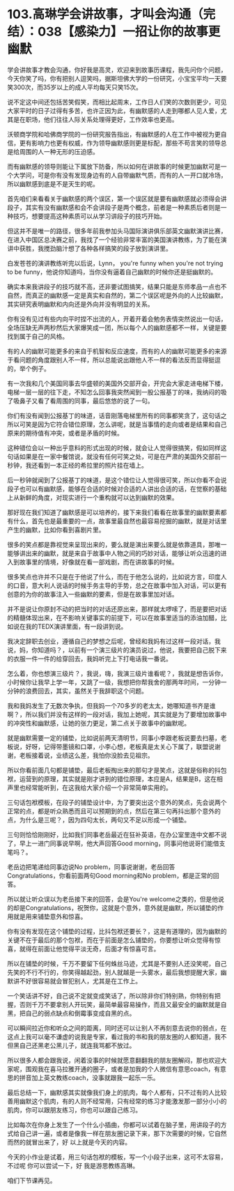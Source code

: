 # 103.高琳学会讲故事，才叫会沟通（完结）：038【感染力】一招让你的故事更幽默

学会讲故事才教会沟通，你好我是高灵，欢迎来到故事历课程，我先问你个问题，今天你笑了吗，你有把别人逗笑吗，据斯坦佛大学的一份研究，小宝宝平均一天要笑300次，而35岁以上的成人平均每天只笑15次。

说不定这中间还包括苦笑假笑，而相比起周末，工作日人们笑的次数则更少，可见大家平时的日子过得有多苦，也许正因为此，有幽默感的人走到哪都人见人爱，尤其是在职场，他们往往人际关系处理得更好，工作效率也更高。

沃顿商学院和哈佛商学院的一份研究报告指出，有幽默感的人在工作中被视为更自信，更有影响力也更有权威，作为领导幽默感则更是标配，那些不苟言笑的领导总是给周围的人一种无形的压迫感。

而有幽默感的领导则能让下属放下防备，所以如何在讲故事的时候更加幽默可是一个大学问，可是你有没有发现身边有的人自带幽默气质，而有的人一开口就冷场，所以幽默感到底是不是天生的呢。

首先咱们来看看关于幽默感的两个误区，第一个误区就是要有幽默感就必须得会讲段子，其实有没有幽默感和会不会讲段子是两个概念，前者是一种素质后者则是一种技巧，想要提高这种素质可以从学习讲段子的技巧开始。

但这并不是唯一的路径，很多年前我参加头马国际演讲俱乐部英文幽默演讲比赛，在进入中国区总决赛之前，我找了一个经验非常丰富的美国演讲教练，为了能在演讲中获胜，我搅劲脑汁想了各种各样搞笑的段子放到演讲里。

白发苍苍的演讲教练听完以后说，Lynn， you're funny when you're not trying to be funny，他说你知道吗，当你没有逼着自己幽默的时候你还是挺幽默的。

确实本来我讲段子的技巧就不高，还非要试图搞笑，结果只能是东师孝品一点也不自然，而真正的幽默感一定是真实和自然的，第二个误区呢是外向的人比较幽默，其实研究表明幽默和内向还是外向并没有明显的关系。

你有没有见过有些内向平时捏不出流的人，开着开着会勉务表情突然说出一句话，全场压缺无声两秒然后大家爆笑成一团，所以每个人的幽默感都不一样，关键是要找到属于自己的风格。

有的人的幽默可能更多的来自于机智和反应速度，而有的人的幽默可能更多的来源于看问题的角度跟别人不一样，所以总能说出跟他人不一样的看法反而显得挺逗的，举个例子。

有一次我和几个美国同事去华盛顿的美国外交部开会，开完会大家走进电梯下楼，电梯一层一层的往下走，不知怎么回事我突然闻到一股公报基丁的味，我纳闷的吸了吸鼻子又看了看周围的同事，最后悠悠的说了一句。

你们有没有闻到公报基丁的味道，话音刚落电梯里所有的同事都笑贪了，这句话之所以可笑是因为它符合错位原理，怎么讲呢，就是当事情的走向或者是结果和自己原来的期待值有冲突，或者是矛盾的时候。

这种错位会以一种出乎意料的形式出现的时候，就会让人觉得很搞笑，假如同样这句话如果是在一家中餐馆说，就没有任何可笑之处，可是在严肃的美国外交部前一秒钟，我还看到一本正经的希拉里的照片挂在墙上。

后一秒钟就闻到了公报基丁的味道，是这个错位让人觉得很可笑，所以你看不会说段子也可以有幽默感，能够在合适的时候对合适的人讲出合适的话，在觉察的基础上从新鲜的角度，对现实进行一个重构就可以达到幽默的效果。

那好现在我们知道了幽默感是可以培养的，接下来我们看看在故事里的幽默要素都有什么，首先也是最重要的一点，故事里最自然也最容易挖掘的幽默，就是对话里产生的幽默，比如你看到喜剧片里。

很多的笑点都是靠视觉来呈现出来的，要么就是演出来要么就是依靠道具，那唯一能够讲出来的幽默，就是来自于故事中人物之间的巧妙对话，能够让听众迅速的进入到故事里的情境，好像就在看一部戏剧，而在讲故事的时候。

很多笑点也许并不只是在于他说了什么，而在于他怎么说的，比如说方言，印度人的口音，意大利人说话的时候手务主导的手势，总之在故事中加入对话，可以更有创意的为你的故事注入一些幽默的要素，但是在故事里加对话。

并不是说让你原封不动的把当时的对话还原出来，那样就太啰嗦了，而是要把对话的精髓体现出来，在不影响关键事实的前提下，可以在故事里适当的添油加醋，比如说在我的TEDX演讲里面，有一段讲到说。

我决定辞职去创业，遵循自己的梦想之后呢，曾经和我妈有过这样一段对话，我说，妈，你知道吗？，以前有一个演三级片的演员说过，他说，我要把自己脱下来的衣服一件一件的给穿回去，我妈听完上下打电话我一番说。

怎么着，你也想演三级片？，我说，嗨，我演三级片谁看呢？，我就是想告诉你，小时候你让我早上学一年，又跳了一级，我想把你帮我舍的那两年时间，一分钟一分钟的浪费回去，其实，虽然关于我辞职这个问题。

我和我妈发生了无数次争执，但我妈一个70多岁的老太太，她哪知道书齐是谁啊？，所以我们并没有这样的一段对话，我加上她呢，其实就是为了要增加故事中的冲突性和幽默感，让她的张力更足，第二点关于故事中的幽默呢。

就是幽默需要一定的铺垫，比如说前两天清明节，同事小李跟老板说要去扫墓，老板说，好呀，记得带墨镜和口罩，小李心想，老板真是太关心下属了，联盟说谢谢，老板接着说，业绩这么差，我怕你没脸去见祖宗。

所以你看前面几句都是铺垫，最后老板掏出来的那句才是笑点，这就是俗称的抖包袱，运营到的原理，其实就是刚才讲到的错位原理，本应是A，结果是B，这在相声里也经常能听到，在这我给大家介绍一个非常简单实用的。

三句话包袱模板，在段子的铺垫设计中，为了要突出这个意外的笑点，先会说两个正常的点，都是听众熟悉而且可以预期到的点，然后在第三句再抖出那个意外的点，为什么是三呢？，因为四句太长，两句又不足以形成一个铺垫。

三句则恰恰刚刚好，比如我们同事老岳最近在狂补英语，在办公室里连中文都不说了，早上一进门同事说早啊，他大声回答Good morning，同事问他说哥们能借支笔吗？。

老岳边把笔递给同事边说No problem，同事说谢谢，老岳回答Congratulations，你看前面两句Good morning和No problem，都是正常的回答。

所以就让听众误以为老岳接下来的回答，会是You're welcome之类的，但是他说的却是Congratulations，祝贺你，这就是个意外，意外就是幽默，所以铺垫的作用就是用来铺垫意外和惊喜。

你有没有发现在这个铺垫的过程，比抖包袱还要长？，这是有道理的，因为幽默的关键不在于最后的那个包袱，而在于前面是怎么铺垫的，你要想让听众觉得有惊喜，就得在前面让他觉得平淡无奇，后面才有惊喜可言。

所以在铺垫的时候，千万不要留下任何蛛丝马迹，尤其是不要别人还没笑呢，自己先笑的不行不行的，你笑得越起劲，别人就越是一头雾水，最后我想提醒大家，幽默讲不好很容易就会冒犯别人，尤其是在工作上。

一个笑话讲不好，自己说不定就变成笑话了，所以除非你们特别熟，你特别有把握，否则千万不要拿别人开玩笑，最简单最容易操作，而且又最安全的幽默就是自黑，把自己的弱点缺点和倒霉事变成自黑的点。

可以瞬间拉近你和听众之间的距离，同时还可以让别人不再刻意去说你的弱点，在这点上我可以毫不谦虚的说我是专家，看过我的书和我的朋友圈的人都知道，我不但黑自己还黑老公黑儿子，就连我骂都不放过。

所以很多人都会跟我说，闲着没事的时候就愿意翻翻我的朋友圈解闷，那也欢迎大家呢，围观我在喜马拉雅开通的圈子，或者是加我的个人微信有意思coach，有意思的拼音加上英文教练coach，没事就跟我一起乐一乐。

最后总结一下，幽默感其实就像我们身上的肌肉，每个人都有，只不过有的人比较善用幽默这个肌肉，有的人则不经常用，只有经常的练习才能激发那一部分小小的肌肉，你可以跟朋友练习，你也可以跟自己练习。

比如每次在你身上发生了一个什么小插曲，你都可以试着在脑子里，用讲段子的方式给自己讲一遍，或者是像我一样在朋友圈记录下来，那下次需要的时候，它自然而然的就冒出来了，好 以上就是今天的内容。

今天的小作业是试着，用三句话包袱的模板，写一个小段子出来，这可不太容易，不过呢 你可以尝试一下，好 我是游思教练高琳。

咱们下节课再见。